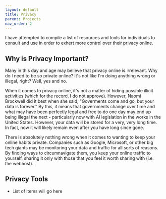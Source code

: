 ```yaml
---
layout: default
title: Privacy
parent: Projects
nav_order: 2
---
```


I have attempted to compile a list of resources and tools for individuals to consult and use in order to exhert more control over their privacy online.

## [](#Privacy-Importance)Why is Privacy Important?

Many in this day and age may believe that privacy online is irrelevant. Why do I need to be so private online? It's not like I'm doing anything wrong or illegal, right? Well, yes and no.

When it comes to privacy online, it's not a matter of hiding possible illicit activities (which for the record, I do not approve). However, Naomi Brockwell did it best when she said, "Goverments come and go, but your data is forever." By this, it means that governments change over time and what may have been perfectly legal and free to do one day may end up being illegal the next - particularly now with AI legislation in the works in the United States. However, your data will be stored for a very, very long time. In fact, now it will likely remain even after you have long since gone.

There is absolutely nothing wrong when it comes to wanting to keep your online habits private. Companies such as Google, Microsoft, or other big tech giants may be monitoring your data and traffic for all sorts of reasons. By finding ways to circumnavigate them, you keep your online traffic to yourself, sharing it only with those that you feel it worth sharing with (i.e. the webhost).

## [](#Privacy-Tools)Privacy Tools
* List of items will go here
